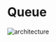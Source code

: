 # Queue

![architecture](https://postfiles.pstatic.net/MjAyMDExMDdfNzYg/MDAxNjA0NzE4NjU3NTU4.y2ffGxn8TAeWK0FICZa_Hyu2Kt6oSuVYOdcD76HDd-Qg.vWAgEYt-GsL3h4eoqXmP1TcBoEeQQINWvhWlThpzCwAg.PNG.qotjdrb6/image.png?type=w773)

